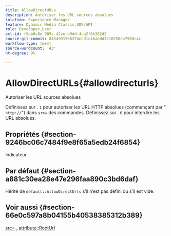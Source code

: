 ```yaml
---
title: AllowDirectURLs
description: Autoriser les URL sources absolues
solution: Experience Manager
feature: Dynamic Media Classic,SDK/API
role: Developer,User
exl-id: f9ab0c0e-989c-42ce-b9dd-4ca2f6b382d2
source-git-commit: 8454991568374ecd1c4babdd3210250ea7988c4c
workflow-type: tm+mt
source-wordcount: '43'
ht-degree: 9%

---
```


# AllowDirectURLs{#allowdirecturls}

Autoriser les URL sources absolues

Définissez sur . `1` pour autoriser les URL HTTP absolues (commençant par &quot; `http://`&quot;) dans `src=` des commandes. Définissez sur . `0` pour interdire les URL absolues.

## Propriétés {#section-9246bc06c7484f9e8f65a5edb24f6854}

Indicateur.

## Par défaut {#section-a881c30ea28e47e296faa890c3bd6daf}

Hérité de `default::AllowDirectUrls` s’il n’est pas défini ou s’il est vide.

## Voir aussi {#section-66e0c597a8b04155b40538385312b389}

[src=](../../../../../ir-api/http-protocol/image-rendering-api-ref/c-ir-http-protocol-ref/c-ir-http-protocol-command-reference/r-ir-src.md#reference-62c98abad22149d68d405ed6aaff8272) , [attribute::RootUrl](../../../../../ir-api/material-cat/image-rendering-api-ref/c-ir-material-catalog/c-ir-attributes-reference/r-ir-rooturl.md#reference-b8d706a573814802bd6794223cc78402)
